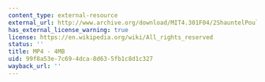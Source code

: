 ```yaml
---
content_type: external-resource
external_url: http://www.archive.org/download/MIT4.301F04/2ShauntelPoulson-ShapingTime-220k.mp4
has_external_license_warning: true
license: https://en.wikipedia.org/wiki/All_rights_reserved
status: ''
title: MP4 - 4MB
uid: 99f8a53e-7c69-4dca-8d63-5fb1c8d1c327
wayback_url: ''
---
```

